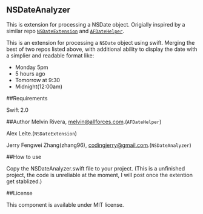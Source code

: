 ## NSDateAnalyzer
This is extension for processing a NSDate object.
Origially inspired by a similar repo <code>[NSDateExtension](https://github.com/zhang96/SwiftDateExtension)</code> and <code>[AFDateHelper](https://github.com/melvitax/AFDateHelper)</code>.

This is an extension for processing a <code>NSDate</code> object using swift. Merging the best of two repos listed above, with additional ability to display the date with a simplier and readable format like:

- Monday 5pm
- 5 hours ago
- Tomorrow at 9:30
- Midnight(12:00am)

##Requirements

Swift 2.0


##Author
Melvin Rivera, melvin@allforces.com.(<code>AFDateHelper</code>)

Alex Leite.(<code>NSDateExtension</code>)

Jerry Fengwei Zhang(zhang96), [codingjerry@gmail.com](mailto:codingjerry@gmail.com).(<code>NSDateAnalyzer</code>)

##How to use

Copy the NSDateAnalyzer.swift file to your project.
(This is a unfinished project, the code is unreliable at the moment, I will post once the extention get stablized.)

##License

This component is available under MIT license.